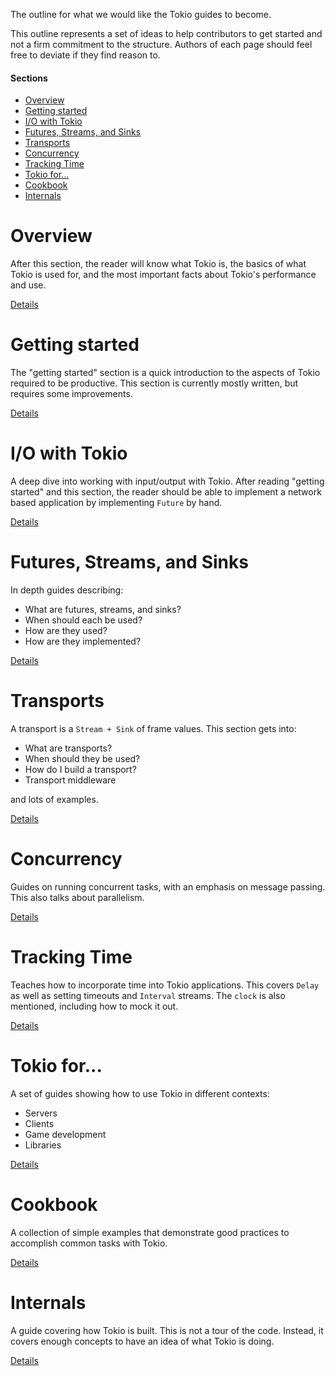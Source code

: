 The outline for what we would like the Tokio guides to become.

This outline represents a set of ideas to help contributors to get started and not a firm commitment to the structure. Authors of each page should feel free to deviate if they find reason to.

#### Sections

* [Overview](#overview)
* [Getting started](#getting-started)
* [I/O with Tokio](#io)
* [Futures, Streams, and Sinks](#futures-streams-sinks)
* [Transports](#transports)
* [Concurrency](#concurrency)
* [Tracking Time](#time)
* [Tokio for...](#tokio-for)
* [Cookbook](#cookbook)
* [Internals](#internals)

<a name="overview"></a>
# Overview

After this section, the reader will know what Tokio is, the basics of what Tokio is used for, and the most important facts about Tokio's performance and use.

[Details](overview.md)

<a name="getting-started"></a>
# Getting started

The "getting started" section is a quick introduction to the aspects of Tokio required to be productive. This section is currently mostly written, but requires some improvements.

[Details](getting-started.md)

<a name="io"></a>
# I/O with Tokio

A deep dive into working with input/output with Tokio. After reading "getting started" and this section, the reader should be able to implement a network based application by implementing `Future` by hand.

[Details](io-with-tokio.md)

<a name="futures-streams-sinks"></a>
# Futures, Streams, and Sinks

In depth guides describing:

* What are futures, streams, and sinks?
* When should each be used?
* How are they used?
* How are they implemented?

[Details](futures-streams-sinks.md)

<a name="transports"></a>
# Transports

A transport is a `Stream + Sink` of frame values. This section gets into:

* What are transports?
* When should they be used?
* How do I build a transport?
* Transport middleware

and lots of examples.

[Details](transports.md)

<a name="concurrency"></a>
# Concurrency

Guides on running concurrent tasks, with an emphasis on message passing. This
also talks about parallelism.

[Details](concurrency.md)

<a name="time"></a>
# Tracking Time

Teaches how to incorporate time into Tokio applications. This covers `Delay` as
well as setting timeouts and `Interval` streams. The `clock` is also mentioned,
including how to mock it out.

[Details](tracking-time.md)

<a name="tokio-for"></a>
# Tokio for...

A set of guides showing how to use Tokio in different contexts:

* Servers
* Clients
* Game development
* Libraries

[Details](tokio-for.md)

<a name="cookbook"></a>
# Cookbook

A collection of simple examples that demonstrate good practices to accomplish
common tasks with Tokio.

[Details](../cookbook/src/about.md)

<a name="internals"></a>
# Internals

A guide covering how Tokio is built. This is not a tour of the code. Instead, it
covers enough concepts to have an idea of what Tokio is doing.

[Details](internals.md)
